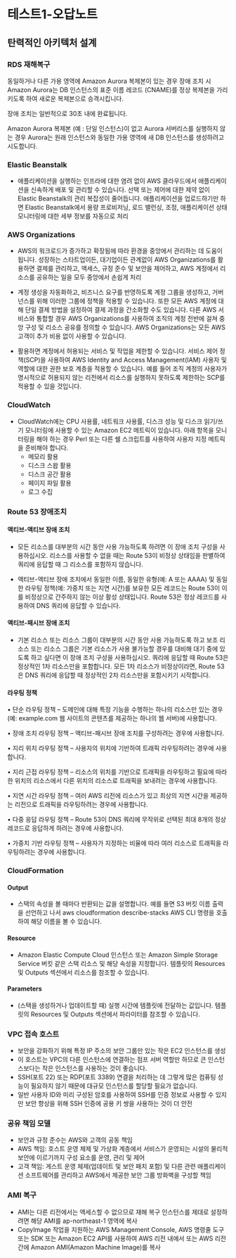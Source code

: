 # 테스트1-오답노트

## 탄력적인 아키텍처 설계

### RDS 재해복구

동일하거나 다른 가용 영역에 Amazon Aurora 복제본이 있는 경우 장애 조치 시 Amazon Aurora는 DB 인스턴스의 표준 이름 레코드 (CNAME)를 정상 복제본을 가리 키도록 하여 새로운 복제본으로 승격시킵니다.

장애 조치는 일반적으로 30초 내에 완료됩니다.

Amazon Aurora 복제본 (예 : 단일 인스턴스)이 없고 Aurora 서버리스를 실행하지 않는 경우 Aurora는 원래 인스턴스와 동일한 가용 영역에 새 DB 인스턴스를 생성하려고 시도합니다.

### Elastic Beanstalk

- 애플리케이션을 실행하는 인프라에 대한 염려 없이 AWS 클라우드에서 애플리케이션을 신속하게 배포 및 관리할 수 있습니다. 선택 또는 제어에 대한 제약 없이 Elastic Beanstalk의 관리 복잡성이 줄어듭니다. 애플리케이션을 업로드하기만 하면 Elastic Beanstalk에서 용량 프로비저닝, 로드 밸런싱, 조정, 애플리케이션 상태 모니터링에 대한 세부 정보를 자동으로 처리

### AWS Organizations

- AWS의 워크로드가 증가하고 확장됨에 따라 환경을 중앙에서 관리하는 데 도움이 됩니다. 성장하는 스타트업이든, 대기업이든 관계없이 AWS Organizations를 활용하면 결제를 관리하고, 액세스, 규정 준수 및 보안을 제어하고, AWS 계정에서 리소스를 공유하는 일을 모두 중앙에서 손쉽게 처리

- 계정 생성을 자동화하고, 비즈니스 요구를 반영하도록 계정 그룹을 생성하고, 거버넌스를 위해 이러한 그룹에 정책을 적용할 수 있습니다. 또한 모든 AWS 계정에 대해 단일 결제 방법을 설정하여 결제 과정을 간소화할 수도 있습니다. 다른 AWS 서비스와 통합할 경우 AWS Organizations를 사용하여 조직의 계정 전반에 걸쳐 중앙 구성 및 리소스 공유를 정의할 수 있습니다. AWS Organizations는 모든 AWS 고객이 추가 비용 없이 사용할 수 있습니다.

- 활용하면 계정에서 허용되는 서비스 및 작업을 제한할 수 있습니다. 서비스 제어 정책(SCP)을 사용하여 AWS Identity and Access Management(IAM) 사용자 및 역할에 대한 권한 보호 계층을 적용할 수 있습니다. 예를 들어 조직 계정의 사용자가 명시적으로 허용되지 않는 리전에서 리소스를 실행하지 못하도록 제한하는 SCP를 적용할 수 있을 것입니다.

### CloudWatch

- CloudWatch에는 CPU 사용률, 네트워크 사용률, 디스크 성능 및 디스크 읽기/쓰기 모니터링에 사용할 수 있는 Amazon EC2 메트릭이 있습니다. 아래 항목을 모니터링을 해야 하는 경우 Perl 또는 다른 쉘 스크립트를 사용하여 사용자 지정 메트릭을 준비해야 합니다.
  - 메모리 활용
  - 디스크 스왑 활용
  - 디스크 공간 활용
  - 페이지 파일 활용
  - 로그 수집

### Route 53 장애조치

#### 액티브-액티브 장애 조치

- 모든 리소스를 대부분의 시간 동안 사용 가능하도록 하려면 이 장애 조치 구성을 사용하십시오. 리소스를 사용할 수 없을 때는 Route 53이 비정상 상태임을 판별하여 쿼리에 응답할 때 그 리소스를 포함하지 않습니다.

- 액티브-액티브 장애 조치에서 동일한 이름, 동일한 유형(예: A 또는 AAAA) 및 동일한 라우팅 정책(예: 가중치 또는 지연 시간)를 보유한 모든 레코드는 Route 53이 이를 비정상으로 간주하지 않는 이상 활성 상태입니다. Route 53은 정상 레코드를 사용하여 DNS 쿼리에 응답할 수 있습니다.

#### 액티브-패시브 장애 조치

- 기본 리소스 또는 리소스 그룹이 대부분의 시간 동안 사용 가능하도록 하고 보조 리소스 또는 리소스 그룹은 기본 리소스가 사용 불가능할 경우를 대비해 대기 중에 있도록 하고 싶다면 이 장애 조치 구성을 사용하십시오. 쿼리에 응답할 때 Route 53은 정상적인 1차 리소스만을 포함합니다. 모든 1차 리소스가 비정상이라면, Route 53은 DNS 쿼리에 응답할 때 정상적인 2차 리소스만을 포함시키기 시작합니다.

#### 라우팅 정책

• 단순 라우팅 정책 – 도메인에 대해 특정 기능을 수행하는 하나의 리소스만 있는 경우(예: example.com 웹 사이트의 콘텐츠를 제공하는 하나의 웹 서버)에 사용합니다.

• 장애 조치 라우팅 정책 – 액티브-패시브 장애 조치를 구성하려는 경우에 사용합니다.

• 지리 위치 라우팅 정책 – 사용자의 위치에 기반하여 트래픽 라우팅하려는 경우에 사용합니다.

• 지리 근접 라우팅 정책 – 리소스의 위치를 기반으로 트래픽을 라우팅하고 필요에 따라 한 위치의 리소스에서 다른 위치의 리소스로 트래픽을 보내려는 경우에 사용합니다.

• 지연 시간 라우팅 정책 – 여러 AWS 리전에 리소스가 있고 최상의 지연 시간을 제공하는 리전으로 트래픽을 라우팅하려는 경우에 사용합니다.

• 다중 응답 라우팅 정책 – Route 53이 DNS 쿼리에 무작위로 선택된 최대 8개의 정상 레코드로 응답하게 하려는 경우에 사용합니다.

• 가중치 기반 라우팅 정책 – 사용자가 지정하는 비율에 따라 여러 리소스로 트래픽을 라우팅하려는 경우에 사용합니다.

### CloudFormation

#### Output

- 스택의 속성을 볼 때마다 반환되는 값을 설명합니다. 예를 들면 S3 버킷 이름 출력을 선언하고 나서 aws cloudformation describe-stacks AWS CLI 명령을 호출하여 해당 이름을 볼 수 있습니다.

#### Resource

- Amazon Elastic Compute Cloud 인스턴스 또는 Amazon Simple Storage Service 버킷 같은 스택 리소스 및 해당 속성을 지정합니다. 템플릿의 Resources 및 Outputs 섹션에서 리소스를 참조할 수 있습니다.

#### Parameters

- (스택을 생성하거나 업데이트할 때) 실행 시간에 템플릿에 전달하는 값입니다. 템플릿의 Resources 및 Outputs 섹션에서 파라미터를 참조할 수 있습니다.

### VPC 접속 호스트

- 보안을 강화하기 위해 특정 IP 주소의 보안 그룹만 있는 작은 EC2 인스턴스를 생성
- 이 호스트는 VPC의 다른 인스턴스에 연결하는 점프 서버 역할만 하므로 큰 인스턴스보다는 작은 인스턴스를 사용하는 것이 좋습니다.
- SSH(포트 22) 또는 RDP(포트 3389) 연결을 처리하는 데 그렇게 많은 컴퓨팅 성능이 필요하지 않기 때문에 대규모 인스턴스를 할당할 필요가 없습니다.
- 일반 사용자 ID와 미리 구성된 암호를 사용하여 SSH를 인증 정보로 사용할 수 있지만 보안 향상을 위해 SSH 인증에 공용 키 쌍을 사용하는 것이 더 안전

### 공유 책임 모델

- 보안과 규정 준수는 AWS와 고객의 공동 책임
- AWS 책임: 호스트 운영 체제 및 가상화 계층에서 서비스가 운영되는 시설의 물리적 보안에 이르기까지 구성 요소를 운영, 관리 및 제어
- 고객 책임: 게스트 운영 체제(업데이트 및 보안 패치 포함) 및 다른 관련 애플리케이션 소프트웨어를 관리하고 AWS에서 제공한 보안 그룹 방화벽을 구성할 책임

### AMI 복구

- AMI는 다른 리전에서는 액세스할 수 없으므로 재해 복구 인스턴스를 제대로 설정하려면 해당 AMI를 ap-northeast-1 영역에 복사
- CopyImage 작업을 지원하는 AWS Management Console, AWS 명령줄 도구 또는 SDK 또는 Amazon EC2 API를 사용하여 AWS 리전 내에서 또는 AWS 리전 간에 Amazon AMI(Amazon Machine Image)를 복사